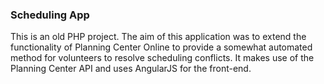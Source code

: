 ### Scheduling App ###
This is an old PHP project. The aim of this application was to extend the functionality of Planning Center Online to provide a somewhat automated method for volunteers to resolve scheduling conflicts. It makes use of the Planning Center API and uses AngularJS for the front-end.
